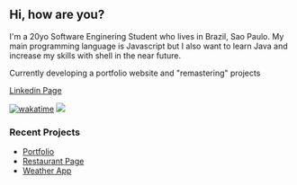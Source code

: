 ## Hi, how are you?

I'm a 20yo Software Enginering Student who lives in Brazil, Sao Paulo. My main programming language is Javascript but I also want to learn Java and increase my skills with shell in the near future.

Currently developing a portfolio website and "remastering" projects

[Linkedin Page](https://www.linkedin.com/in/silva-luc/)

[![wakatime](https://wakatime.com/badge/user/c1b7afcb-168f-4074-bcff-1c6756fac9a3.svg)](https://wakatime.com/@c1b7afcb-168f-4074-bcff-1c6756fac9a3)
![](https://komarev.com/ghpvc/?username=luc-silva&color=blue)

### Recent Projects
- [Portfolio](https://github.com/luc-silva/portfolio)
- [Restaurant Page](https://github.com/luc-silva/restaurant-page)
- [Weather App](https://github.com/luc-silva/weather-app)

